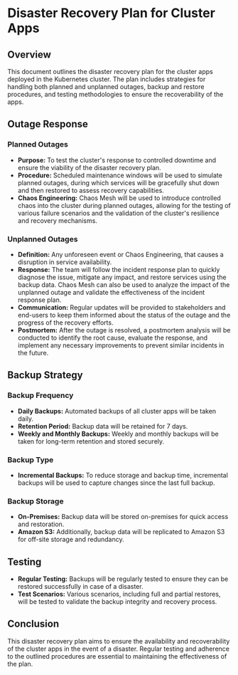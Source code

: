 # Disaster Recovery Plan for Cluster Apps

## Overview

This document outlines the disaster recovery plan for the cluster apps deployed in the Kubernetes cluster. The plan includes strategies for handling both planned and unplanned outages, backup and restore procedures, and testing methodologies to ensure the recoverability of the apps.

## Outage Response

### Planned Outages

- **Purpose:** To test the cluster's response to controlled downtime and ensure the viability of the disaster recovery plan.
- **Procedure:** Scheduled maintenance windows will be used to simulate planned outages, during which services will be gracefully shut down and then restored to assess recovery capabilities.
- **Chaos Engineering:** Chaos Mesh will be used to introduce controlled chaos into the cluster during planned outages, allowing for the testing of various failure scenarios and the validation of the cluster's resilience and recovery mechanisms.

### Unplanned Outages

- **Definition:** Any unforeseen event or Chaos Engineering, that causes a disruption in service availability.
- **Response:** The team will follow the incident response plan to quickly diagnose the issue, mitigate any impact, and restore services using the backup data. Chaos Mesh can also be used to analyze the impact of the unplanned outage and validate the effectiveness of the incident response plan.
- **Communication:** Regular updates will be provided to stakeholders and end-users to keep them informed about the status of the outage and the progress of the recovery efforts.
- **Postmortem:** After the outage is resolved, a postmortem analysis will be conducted to identify the root cause, evaluate the response, and implement any necessary improvements to prevent similar incidents in the future.


## Backup Strategy

### Backup Frequency

- **Daily Backups:** Automated backups of all cluster apps will be taken daily.
- **Retention Period:** Backup data will be retained for 7 days.
- **Weekly and Monthly Backups:** Weekly and monthly backups will be taken for long-term retention and stored securely.

### Backup Type

- **Incremental Backups:** To reduce storage and backup time, incremental backups will be used to capture changes since the last full backup.

### Backup Storage

- **On-Premises:** Backup data will be stored on-premises for quick access and restoration.
- **Amazon S3:** Additionally, backup data will be replicated to Amazon S3 for off-site storage and redundancy.

## Testing

- **Regular Testing:** Backups will be regularly tested to ensure they can be restored successfully in case of a disaster.
- **Test Scenarios:** Various scenarios, including full and partial restores, will be tested to validate the backup integrity and recovery process.

## Conclusion

This disaster recovery plan aims to ensure the availability and recoverability of the cluster apps in the event of a disaster. Regular testing and adherence to the outlined procedures are essential to maintaining the effectiveness of the plan.
